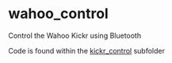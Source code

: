 # wahoo_control
Control the Wahoo Kickr using Bluetooth

Code is found within the [kickr_control](kickr_control/) subfolder
